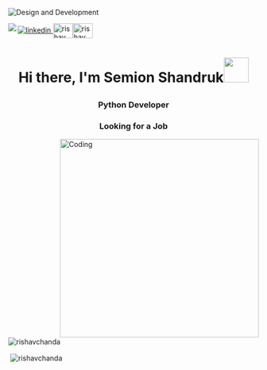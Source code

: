 ![Design and Development]()

<div align="left"><img src="https://komarev.com/ghpvc/?username=Semion-Sh&&style=flat-square" align="left"/><a href="https://www.linkedin.com/in/semion-shandruk/" target="_blank">
<img src=https://img.shields.io/badge/linkedin-%231E77B5.svg?&style=for-the-badge&logo=linkedin&logoColor=white alt=linkedin style="margin-bottom: 5px;" />
</a><a href="https://t.me/semion_sh" target="blank"><img align="center" src="https://cdn.vectorstock.com/i/preview-1x/23/69/telegram-icon-social-media-icon-white-paper-plane-vector-46402369.jpg" alt="rishav chanda" height="30" width="40" /></a><a href="https://instagram.com/semion_sh" target="blank"><img align="center" src="https://raw.githubusercontent.com/rahuldkjain/github-profile-readme-generator/master/src/images/icons/Social/instagram.svg" alt="rishav_chanda" height="30" width="40" /></a></div>  
<h1 align="center">Hi there, I'm Semion Shandruk<img src="https://github.com/blackcater/blackcater/raw/main/images/Hi.gif" width="50"/><p align="right"></p></h1>


<h3 align="center">Python Developer</h3>
<h3 align="center">Looking for a Job</h3>

<img align="right" alt="Coding" width="400" src="https://cdn.dribbble.com/users/1162077/screenshots/3848914/programmer.gif">


<p><img align="center" src="https://github-readme-streak-stats.herokuapp.com/?user=Semion-Sh&&theme=tokyonight" alt="rishavchanda" /></p><p>&nbsp;<img align="center" src="https://github-readme-stats.vercel.app/api?username=Semion-Sh&show_icons=true&locale=en&theme=tokyonight" alt="rishavchanda" /></p>
